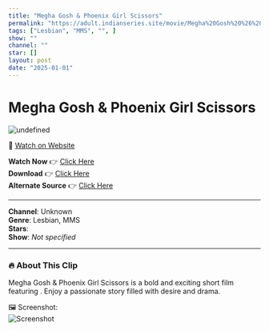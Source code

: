 ```yaml
---
title: "Megha Gosh & Phoenix Girl Scissors"
permalink: "https://adult.indianseries.site/movie/Megha%20Gosh%20%26%20Phoenix%20Girl%20Scissors"
tags: ["Lesbian", "MMS", "", ]
show: ""
channel: ""
star: []
layout: post
date: "2025-01-01"
---
```


# Megha Gosh & Phoenix Girl Scissors

![undefined](https://desisins.com/wp-content/uploads/2024/08/Phoenix-Girl-Megha-Gosh-DesiSins.com_.jpg)

🔗 [Watch on Website](https://adult.indianseries.site/movie/Megha%20Gosh%20%26%20Phoenix%20Girl%20Scissors)

**Watch Now** 👉 [Click Here](https://adult.indianseries.site/movie/Megha%20Gosh%20%26%20Phoenix%20Girl%20Scissors)  
**Download** 👉 [Click Here](https://adult.indianseries.site/movie/Megha%20Gosh%20%26%20Phoenix%20Girl%20Scissors)  
**Alternate Source** 👉 [Click Here](https://adult.indianseries.site/movie/Megha%20Gosh%20%26%20Phoenix%20Girl%20Scissors)

---

**Channel**: Unknown  
**Genre**: Lesbian, MMS  
**Stars**:   
**Show**: *Not specified*

---

### 🔥 About This Clip

Megha Gosh & Phoenix Girl Scissors is a bold and exciting short film featuring . Enjoy a passionate story filled with desire and drama.
 
🖼️ Screenshot:  
![Screenshot](https://desisins.com/wp-content/uploads/2024/08/Phoenix-Girl-Megha-Gosh-DesiSins.com_.jpg)
